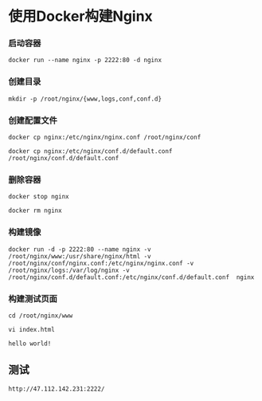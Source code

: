# 使用Docker构建Nginx


### 启动容器

	docker run --name nginx -p 2222:80 -d nginx
 
### 创建目录

	mkdir -p /root/nginx/{www,logs,conf,conf.d}

### 创建配置文件

	docker cp nginx:/etc/nginx/nginx.conf /root/nginx/conf

	docker cp nginx:/etc/nginx/conf.d/default.conf /root/nginx/conf.d/default.conf
 

### 删除容器

	docker stop nginx

	docker rm nginx


### 构建镜像

	docker run -d -p 2222:80 --name nginx -v /root/nginx/www:/usr/share/nginx/html -v /root/nginx/conf/nginx.conf:/etc/nginx/nginx.conf -v /root/nginx/logs:/var/log/nginx -v /root/nginx/conf.d/default.conf:/etc/nginx/conf.d/default.conf  nginx


### 构建测试页面

	cd /root/nginx/www
	
	vi index.html

	hello world!


## 测试

	http://47.112.142.231:2222/



	